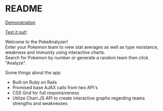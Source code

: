 # README

[Demonstration](https://www.youtube.com/watch?v=ac3I906D4_A)


[Test it out!](https://pokemonanalyzer.herokuapp.com/)  


Welcome to the PokeAnalyzer!  
Enter your Pokemon team to view stat averages as well as type resistance, weakness and immunity using interactive charts.  
Search for Pokemon by number or generate a random team then click "Analyze".  

Some things about the app  
* Built on Ruby on Rails
* Promised base AJAX calls from two API's
* CSS Grid for full responsiveness
* Utilize Chart.JS API to create interactive graphs regarding teams strengths and weaknesses



